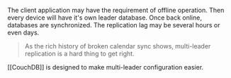 The client application may have the requirement of offline operation. Then every device will have it's own leader database. Once back online, databases are synchronized. The replication lag may be several hours or even days.

> As the rich history of broken calendar sync shows, multi-leader replication is a hard thing to get right.

[[CouchDB]] is designed to make multi-leader configuration easier.